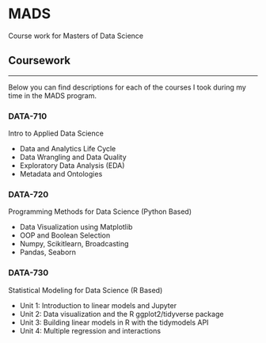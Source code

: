 # MADS
Course work for Masters of Data Science

## Coursework
***
Below you can find descriptions for each of the courses I took during my time in the MADS program. 

### DATA-710
Intro to Applied Data Science
- Data and Analytics Life Cycle
- Data Wrangling and Data Quality
- Exploratory Data Analysis (EDA)
- Metadata and Ontologies

### DATA-720
Programming Methods for Data Science (Python Based)
- Data Visualization using Matplotlib
- OOP and Boolean Selection
- Numpy, Scikitlearn, Broadcasting
- Pandas, Seaborn

### DATA-730
Statistical Modeling for Data Science (R Based)
- Unit 1: Introduction to linear models and Jupyter
- Unit 2: Data visualization and the R ggplot2/tidyverse package
- Unit 3: Building linear models in R with the tidymodels API
- Unit 4: Multiple regression and interactions

